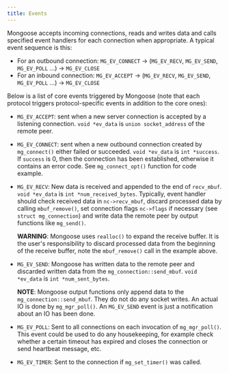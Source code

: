 ```yaml
---
title: Events
---
```


Mongoose accepts incoming connections, reads and writes data and calls
specified event handlers for each connection when appropriate. A typical event
sequence is this:

- For an outbound connection: `MG_EV_CONNECT` -> (`MG_EV_RECV`, `MG_EV_SEND`,
  `MG_EV_POLL` ...) -> `MG_EV_CLOSE`
- For an inbound connection: `MG_EV_ACCEPT` ->  (`MG_EV_RECV`, `MG_EV_SEND`,
  `MG_EV_POLL` ...) -> `MG_EV_CLOSE`


Below is a list of core events triggered by Mongoose (note that each protocol
triggers protocol-specific events in addition to the core ones):

- `MG_EV_ACCEPT`: sent when a new server connection is accepted by a listening
  connection. `void *ev_data` is `union socket_address` of the remote peer.

- `MG_EV_CONNECT`: sent when a new outbound connection created by `mg_connect()`
  either failed or succeeded. `void *ev_data` is `int *success`.  If `success`
  is 0, then the connection has been established, otherwise it contains an error code.
  See `mg_connect_opt()` function for code example.

- `MG_EV_RECV`: New data is received and appended to the end of `recv_mbuf`.
  `void *ev_data` is `int *num_received_bytes`. Typically, event handler should
  check received data in `nc->recv_mbuf`, discard processed data by calling
  `mbuf_remove()`, set connection flags `nc->flags` if necessary (see `struct
  mg_connection`) and write data the remote peer by output functions like
  `mg_send()`.

  **WARNING**: Mongoose uses `realloc()` to expand the receive buffer. It is
  the user's responsibility to discard processed data from the beginning of the receive
  buffer, note the `mbuf_remove()` call in the example above.

- `MG_EV_SEND`: Mongoose has written data to the remote peer and discarded
  written data from the `mg_connection::send_mbuf`. `void *ev_data` is `int
  *num_sent_bytes`.

  **NOTE**: Mongoose output functions only append data to the
  `mg_connection::send_mbuf`. They do not do any socket writes. An actual IO
  is done by `mg_mgr_poll()`. An `MG_EV_SEND` event is just a notification about
  an IO has been done.

- `MG_EV_POLL`: Sent to all connections on each invocation of `mg_mgr_poll()`.
  This event could be used to do any housekeeping, for example check whether a
  certain timeout has expired and closes the connection or send heartbeat
  message, etc.

- `MG_EV_TIMER`: Sent to the connection if `mg_set_timer()` was called.

